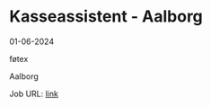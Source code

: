 # Kasseassistent - Aalborg
01-06-2024

føtex

Aalborg

Job URL: [link](https://sallinggroup.com/job/ledige-stillinger/4245a8ab-918c-4529-8c14-e276df01c56d)


